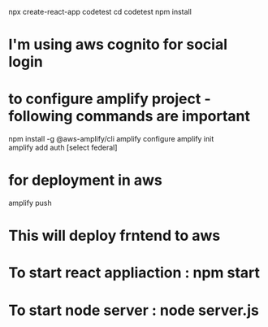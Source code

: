 npx create-react-app codetest
cd codetest
npm install
# I'm using aws cognito for social login
# to configure amplify project - following commands are important
  npm install -g @aws-amplify/cli
  amplify configure
  amplify init  
  amplify add auth [select federal] 

# for deployment in aws  
  amplify push 
  # This will deploy frntend to aws

# To start react appliaction : npm start 
# To start node server : node server.js 






